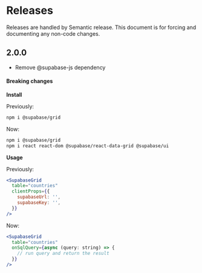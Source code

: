 # Releases

Releases are handled by Semantic release. This document is for forcing and documenting any non-code changes.

## 2.0.0

- Remove @supabase-js dependency

#### Breaking changes

**Install**

Previously:

```bash
npm i @supabase/grid
```

Now:

```bash
npm i @supabase/grid
npm i react react-dom @supabase/react-data-grid @supabase/ui
```

**Usage**

Previously:

```jsx
<SupabaseGrid
  table="countries"
  clientProps={{
    supabaseUrl: '',
    supabaseKey: '',
  }}
/>
```

Now:

```jsx
<SupabaseGrid
  table="countries"
  onSqlQuery={async (query: string) => {
    // run query and return the result
  }}
/>
```

